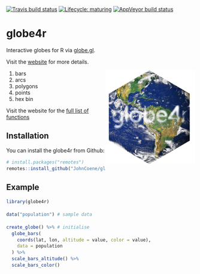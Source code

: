 
<!-- README.md is generated from README.Rmd. Please edit that file -->

<!-- badges: start -->

[![Travis build
status](https://travis-ci.org/JohnCoene/globe4r.svg?branch=master)](https://travis-ci.org/JohnCoene/globe4r)
[![Lifecycle:
maturing](https://img.shields.io/badge/lifecycle-maturing-blue.svg)](https://www.tidyverse.org/lifecycle/#maturing)
[![AppVeyor build
status](https://ci.appveyor.com/api/projects/status/github/JohnCoene/globe4r?branch=master&svg=true)](https://ci.appveyor.com/project/JohnCoene/globe4r)
<!-- badges: end -->

# globe4r

Interactive globes for R via
[globe.gl](https://github.com/vasturiano/globe.gl).

Visit the [website](https://globe4r.john-coene.com) for more details.

<img src="./man/figures/logo.png" height="250" align="right" />

1.  bars
2.  arcs
3.  polygons
4.  points
5.  hex bin

Visit the website for the [full list of
functions](https://globe4r.john-coene.com/reference/)

## Installation

You can install the globe4r from Github:

``` r
# install.packages("remotes")
remotes::install_github("JohnCoene/globe4r")
```

## Example

``` r
library(globe4r)

data("population") # sample data

create_globe() %>% # initialise
  globe_bars(
    coords(lat, lon, altitude = value, color = value),
    data = population
  ) %>% 
  scale_bars_altitude() %>% 
  scale_bars_color()
```
